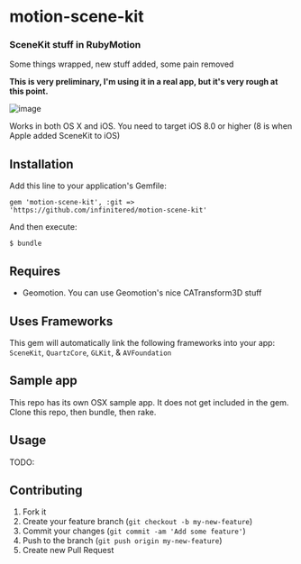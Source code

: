 # motion-scene-kit

### SceneKit stuff in RubyMotion

Some things wrapped, new stuff added, some pain removed

**This is very preliminary, I'm using it in a real app, but it's very rough at this point.**

![image](http://ir_wp.s3.amazonaws.com/wp-content/uploads/sites/11/2014/08/motion-scene-kit-sample.jpg)

Works in both OS X and iOS. You need to target iOS 8.0 or higher (8 is when Apple added SceneKit to iOS)

## Installation



Add this line to your application's Gemfile:

```
gem 'motion-scene-kit', :git => 'https://github.com/infinitered/motion-scene-kit'
```

And then execute:

```
$ bundle
```

## Requires

* Geomotion. You can use Geomotion's nice CATransform3D stuff

## Uses Frameworks

This gem will automatically link the following frameworks into your app: `SceneKit`, `QuartzCore`, `GLKit`, & `AVFoundation`

## Sample app

This repo has its own OSX sample app. It does not get included in the gem. Clone this repo, then bundle, then rake.

## Usage

TODO: 

## Contributing

1. Fork it
2. Create your feature branch (`git checkout -b my-new-feature`)
3. Commit your changes (`git commit -am 'Add some feature'`)
4. Push to the branch (`git push origin my-new-feature`)
5. Create new Pull Request
